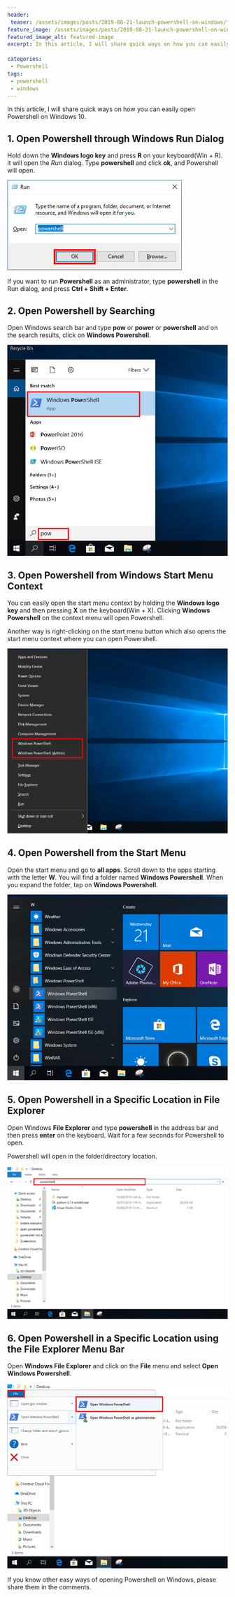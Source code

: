 ```yaml
---
header:
 teaser: /assets/images/posts/2019-08-21-launch-powershell-on-windows/featured-image.jpg
feature_image: /assets/images/posts/2019-08-21-launch-powershell-on-windows/featured-image.jpg
featured_image_alt: featured-image
excerpt: In this article, I will share quick ways on how you can easily open Powershell on Windows 10.

categories:
 - Powershell
tags:
 - powershell
 - windows
---
```


In this article, I will share quick ways on how you can easily open Powershell on Windows 10.

## 1\. Open Powershell through  Windows Run Dialog
Hold down the **Windows logo key** and press **R** on your keyboard(Win + R). it will open the *Run* dialog. Type **powershell** and click **ok**,  and Powershell will open.

![run powershell](/assets/images/posts/2019-08-21-launch-powershell-on-windows/run-powershell.jpg)

If you want to run **Powershell** as an administrator, type **powershell** in the Run dialog, and press **Ctrl + Shift + Enter**.

## 2\. Open Powershell by Searching

Open Windows search bar and type 
**pow** or **power** or **powershell** and on the search results, click on **Windows Powershell**.

![search powershell](/assets/images/posts/2019-08-21-launch-powershell-on-windows/search-powershell.jpg)


## 3\. Open Powershell from Windows Start Menu Context
You can easily open the start menu context by holding the **Windows logo key** and then pressing **X** on the keyboard(Win + X). Clicking  **Windows Powershell** on the context menu will open Powershell.


Another way is right-clicking on the start menu button which also opens the start menu context where you can open Powershell.

![start menu context](/assets/images/posts/2019-08-21-launch-powershell-on-windows/start-menu-context.jpg)


## 4\. Open Powershell from the Start Menu
Open the start menu and go to **all apps**. Scroll down to the apps starting with the letter **W**. You will find a folder named **Windows Powershell**. When you expand the folder, tap on **Windows Powershell**.

![start menu](/assets/images/posts/2019-08-21-launch-powershell-on-windows/start-menu.jpg)

## 5\. Open Powershell in a Specific Location in File  Explorer
Open Windows **File Explorer** and type **powershell** in the address bar and then press **enter** on the keyboard. Wait for a few seconds for Powershell to open. 

Powershell will open in the folder/directory location.

![start menu](/assets/images/posts/2019-08-21-launch-powershell-on-windows/file-explorer.jpg)

## 6\. Open Powershell in a Specific Location using the File  Explorer Menu Bar
Open **Windows File Explorer** and click on the  **File** menu and select **Open Windows Powershell**. 

![start menu](/assets/images/posts/2019-08-21-launch-powershell-on-windows/file-menu.jpg)

If you know other easy ways of opening Powershell on Windows, please share them in the comments.